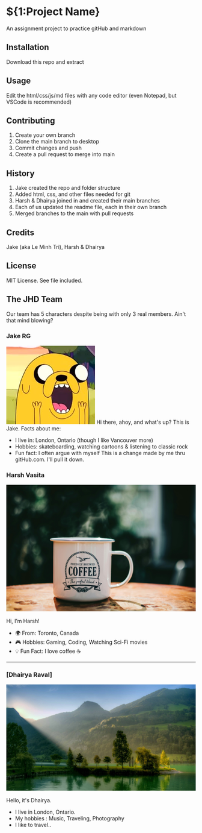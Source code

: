 # ${1:Project Name}
An assignment project to practice gitHub and markdown

## Installation
Download this repo and extract

## Usage
Edit the html/css/js/md files with any code editor (even Notepad, but VSCode is recommended)

## Contributing
1. Create your own branch
2. Clone the main branch to desktop
3. Commit changes and push
4. Create a pull request to merge into main

## History
1. Jake created the repo and folder structure
2. Added html, css, and other files needed for git
3. Harsh & Dhairya joined in and created their main branches
4. Each of us updated the readme file, each in their own branch
5. Merged branches to the main with pull requests

## Credits
Jake (aka Le Minh Tri), Harsh & Dhairya

## License
MIT License. See file included.


## The JHD Team
Our team has 5 characters despite being with only 3 real members. Ain't that mind blowing?

### Jake RG
![Jake's Image](https://github.com/jake-hxf3/jake_hex_HW1/blob/dev.jake.aboutme/images/jake.jpg?raw=true)
Hi there, ahoy, and what's up? This is Jake.
Facts about me:
- I live in: London, Ontario (though I like Vancouver more)
- Hobbies: skateboarding, watching cartoons & listening to classic rock
- Fun fact: I often argue with myself
This is a change made by me thru gitHub.com. I'll pull it down.
  
### Harsh Vasita
![Harsh’s Image](https://github.com/jake-hxf3/jake_hex_HW1/blob/82659b144b03140fae64dc7d16233229c9b533d1/images/Coffee.jpg)

Hi, I’m Harsh!  
- 🌍 From: Toronto, Canada  
- 🎮 Hobbies: Gaming, Coding, Watching Sci-Fi movies  
- 💡 Fun Fact: I love coffee ☕  

---

### [Dhairya Raval]
![Dhairya’s Image](https://github.com/jake-hxf3/jake_hex_HW1/blob/5bf4fedf99edd6885df995a66a600e4760075304/images/Nature.jpg)

Hello, it's Dhairya. 
- I live in London, Ontario. 
- My hobbies : Music, Traveling, Photography  
-  I like to travel..  
